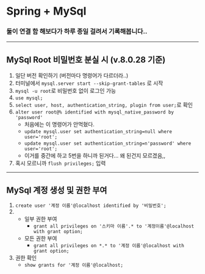 # Spring + MySql

### 둘이 연결 함 해보다가 하루 종일 걸려서 기록해봅니다..

---

## MySql Root 비밀번호 분실 시 (v.8.0.28 기준)

1. 일단 버전 확인하기 (버전마다 명령어가 다르더라..)
2. 터미널에서 `mysql.server start --skip-grant-tables` 로 시작
3. `mysql -u root`로 비밀번호 없이 로그인 가능
4. `use mysql;`
5. `select user, host, authentication_string, plugin from user;`로 확인
6. `alter user root@% identified with mysql_native_password by 'password'`
   - 처음에는 이 명령어가 안먹혔다.
   - `update mysql.user set authentication_string=null where user='root';`
   - `update mysql.user set authentication_string=n'password' where user='root';`
   - 이거를 중간에 하고 5번을 하니까 된거다... 왜 된건지 모르겠음,,
7. 혹시 모르니까 `flush privileges;` 입력

---

## MySql 계정 생성 및 권한 부여

1. `create user '계정 이름'@localhost identified by '비밀번호';`
2. - 일부 권한 부여
     - `grant all privileges on '스키마 이름'.* to '계정이름'@localhost with grant option;`
   - 모든 권한 부여
     - `grant all privileges on *.* to '계정 이름'@localhost with grant option;`
3. 권한 확인
   - `show grants for '계정 이름'@localhost;`
